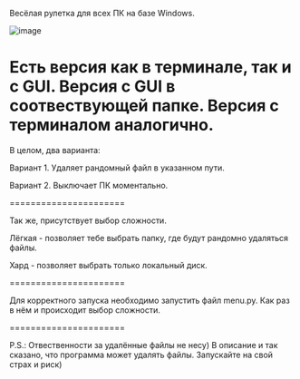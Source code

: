 Весёлая рулетка для всех ПК на базе Windows.


![image](https://github.com/Sornodod/Fun-Roulette/assets/65455639/20810f6e-9ce3-4fd7-86f6-a20bc0ccf085)


Есть версия как в терминале, так и с GUI.
Версия с GUI в соотвествующей папке.
Версия с терминалом аналогично.
======================

В целом, два варианта:

Вариант 1.
Удаляет рандомный файл в указанном пути.

Вариант 2.
Выключает ПК моментально.

======================

Так же, присутствует выбор сложности.

Лёгкая - позволяет тебе выбрать папку, где будут рандомно удаляться файлы.

Хард - позволяет выбрать только локальный диск.

======================

Для корректного запуска необходимо запустить файл menu.py.
Как раз в нём и происходит выбор сложности.

======================

P.S.: Отвественности за удалённые файлы не несу) В описание и так сказано, что программа может удалять файлы. Запускайте на свой страх и риск)
